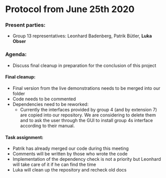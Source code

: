 # Protocol from June 25th 2020

### Present parties:
* Group 13 representatives: Leonhard Badenberg, Patrik Bütler, **Luka Obser**

### Agenda:
* Discuss final cleanup in preparation for the conclusion of this project

#### Final cleanup:
* Final version from the live demonstrations needs to be merged into our folder
* Code needs to be commented
* Dependencies need to be reworked:
    * Currently the interfaces provided by group 4 (and by extension 7) are copied into our repository.
     We are considering to delete them and to ask the user through the GUI to install group 4s interface according to their manual.
     

#### Task assignment:
* Patrik has already merged our code during this meeting
* Comments will be written by those who wrote the code
* Implementation of the dependency check is not a priority but Leonhard will take care of it if he can find the time
* Luka will clean up the repository and recheck old docs